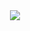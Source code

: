 
 
<div align="center">

<img src="https://github-readme-stats.vercel.app/api/top-langs?username=RidaEn-nasry&layout=compact"/>

